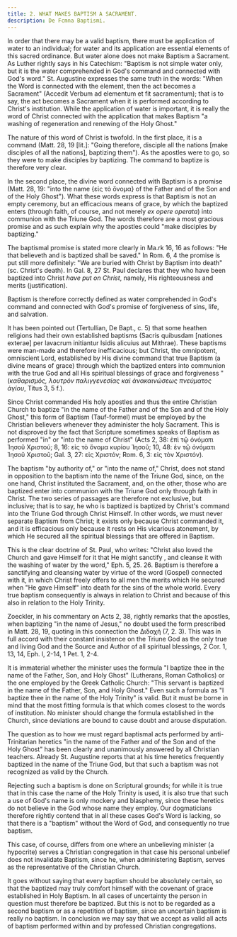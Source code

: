 ```yaml
---
title: 2. WHAT MAKES BAPTISM A SACRAMENT.
description: De Fcmna Baptismi.
---
```


In order that there may be a valid baptism, there must be application of water to an individual; for water and its application are essential elements of this sacred ordinance. But water alone does not make Baptism a Sacrament. As Luther rightly says in his Catechism: "Baptism is not simple water only, but it is the water comprehended in God's command and connected with God's word." St. Augustine expresses the same truth in the words: "When the Word is connected with the element, then the act becomes a Sacrament" (Accedit Verbum ad elementum et fit sacramentum); that is to say, the act becomes a Sacrament when it is performed according to Christ's institution. While the application of water is important, it is really the word of Christ connected with the application that makes Baptism "a washing of regeneration and renewing of the Holy Ghost."

The nature of this word of Christ is twofold. In the first place, it is a command (Matt. 28, 19 [lit.]: "Going therefore, disciple all the nations [make disciples of all the nations], baptizing them"). As the apostles were to go, so they were to make disciples by baptizing. The command to baptize is therefore very clear.

In the second place, the divine word connected with Baptism is a promise (Matt. 28, 19: "into the name {εἰς τὸ ὄνομα} of the Father and of the Son and of the Holy Ghost"). What these words express is that Baptism is not an empty ceremony, but an efficacious means of grace, by which the baptized enters (through faith, of course, and not merely _ex opere operata_) into communion with the Triune God. The words therefore are a most gracious promise and as such explain why the apostles could "make disciples by baptizing."

The baptismal promise is stated more clearly in Ma.rk 16, 16 as follows: "He that believeth and is baptized shall be saved." In Rom. 6, 4 the promise is put still more definitely: "We are buried with Christ by Baptism into death" (sc. Christ's death). In Gal. 8, 27 St. Paul declares that they who have been baptized into Christ _have put on Christ_, namely, His righteousness and merits (justification).

Baptism is therefore correctly defined as water comprehended in God's command and connected with God's promise of forgiveness of sins, life, and salvation.

It has been pointed out (Tertullian, De Bapt., c. 5) that some heathen religions had their own established baptisms (Sacris quibusdam [nationes exterae] per lavacrum initiantur Isidis alicuius aut Mithrae). These baptisms were man-made and therefore inefficacious; but Christ, the omnipotent, omniscient Lord, established by His divine command that true Baptism (a divine means of grace) through which the baptized enters into communion with the true God and all His spiritual blessings of grace and forgiveness "(_καθαρισμός, λουτρόν παλιγγενεσίας καὶ ἀνακαινώσεως πνεύματος ἁγίου_, Titus 3, 5 f.).

Since Christ commanded His holy apostles and thus the entire Christian Church to baptize "in the name of the Father and of the Son and of the Holy Ghost," this form of Baptism (Tauf-formel) must be employed by the Christian believers whenever they administer the holy Sacrament. This is not disproved by the fact that Scripture sometimes speaks of Baptism as performed "in" or "into the name of Christ" (Acts 2, 38: ἐπὶ τῷ ὀνόματι Ἰησοῦ Χριστού; 8, 16: εἰς τὸ ὄνομα κυρίου Ἰησοῦ; 10, 48: ἐν τῷ ὀνόματι Ἰησοῦ Χριστοῦ; Gal. 3, 27: εἰς Χριστόν; Rom. 6, 3: εἰς τὸν Χριστόν).

The baptism "by authority of," or "into the name of," Christ, does not stand in opposition to the baptism into the name of the Triune God, since, on the one hand, Christ instituted the Sacrament, and, on the other, those who are baptized enter into communion with the Triune God only through faith in Christ. The two series of passages are therefore not exclusive, but inclusive; that is to say, he who is baptized is baptized by Christ's command into the Triune God through Christ Himself. In other words, we must never separate Baptism from Christ; it exists only because Christ commanded it, and it is efficacious only because it rests on His vicarious atonement, by which He secured all the spiritual blessings that are offered in Baptism.

This is the clear doctrine of St. Paul, who writes: "Christ also loved the Church and gave Himself for it that He might sanctify , and cleanse it with the washing of water by the word," Eph. 5, 25. 26. Baptism is therefore a sanctifying and cleansing water by virtue of the word (Gospel) connected with it, in which Christ freely offers to all men the merits which He secured when "He gave Himself" into death for the sins of the whole world. Every true baptism consequently is always in relation to Christ and because of this also in relation to the Holy Trinity.

Zoeckler, in his commentary on Acts 2, 38, rightly remarks that the apostles, when baptizing "in the name of Jesus," no doubt used the form prescribed in Matt. 28, 19, quoting in this connection the Διδαχή (7, 2. 3). This was in full accord with their constant insistence on the Triune God as the only true and living God and the Source and Author of all spiritual blessings, 2 Cor. 1, 13, 14, Eph. l, 2-14, 1 Pet. 1, 2-4.

It is immaterial whether the minister uses the formula "I baptize thee in the name of the Father, Son, and Holy Ghost" (Lutherans, Roman Catholics) or the one employed by the Greek Catholic Church: "This servant is baptized in the name of the Father, Son, and Holy Ghost." Even such a formula as "I baptize thee in the name of the Holy Trinity" is valid. But it must be borne in mind that the most fitting formula is that which comes closest to the words of institution. No minister should change the formula established in the Church, since deviations are bound to cause doubt and arouse disputation.

The question as to how we must regard baptismal acts performed by anti-Trinitarian heretics "in the name of the Father and of the Son and of the Holy Ghost" has been clearly and unanimously answered by all Christian teachers. Already St. Augustine reports that at his time heretics frequently baptized in the name of the Triune God, but that such a baptism was not recognized as valid by the Church.

Rejecting such a baptism is done on Scriptural grounds; for while it is true that in this case the name of the Holy Trinity is used, it is also true that such a use of God's name is only mockery and blasphemy, since these heretics do not believe in the God whose name they employ. Our dogmaticians therefore rightly contend that in all these cases God's Word is lacking, so that there is a "baptism" without the Word of God, and consequently no true baptism.

This case, of course, differs from one where an unbelieving minister (a hypocrite) serves a Christian congregation in that case his personal unbelief does not invalidate Baptism, since he, when administering Baptism, serves as the representative of the Christian Church.

It goes without saying that every baptism should be absolutely certain, so that the baptized may truly comfort himself with the covenant of grace established in Holy Baptism. In all cases of uncertainty the person in question must therefore be baptized. But this is not to be regarded as a second baptism or as a repetition of baptism, since an uncertain baptism is really no baptism. In conclusion we may say that we accept as valid all acts of baptism performed within and by professed Christian congregations.